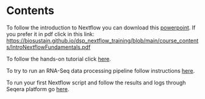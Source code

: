 # Contents

To follow the introduction to Nextflow you can download this [powerpoint](https://biosustain.github.io/dsp_nextflow_training/blob/main/course_contents/IntroNextflowFundamentals.pptx"). If you prefer it in pdf click in this link: <https://biosustain.github.io/dsp_nextflow_training/blob/main/course_contents/IntroNextflowFundamentals.pdf>

To follow the hands-on tutorial click [here](https://biosustain.github.io/dsp_nextflow_training/course_contents/Tutorial.html).

To try to run an RNA-Seq data processing pipeline follow instructions [here](https://biosustain.github.io/dsp_nextflow_training/course_contents/RunningRealWorkflow.html).

To run your first Nextflow script and follow the results and logs through Seqera platform go [here](https://biosustain.github.io/dsp_nextflow_training/course_contents/SeqeraPlatform.html).